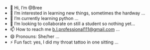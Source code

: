 - 👋 Hi, I’m @Bree
- 👀 I’m interested in learning new things, sometimes the hardway ...
- 🌱 I’m currently learning python ...
- 💞️ I’m looking to collaborate on still a student so nothing yet...
- 📫 How to reach me  b.l.professional111@gmail.com ...
- 😄 Pronouns: She/her ...
- ⚡ Fun fact: yes, I did my throat tattoo in one sitting ...

<!---
breanna127/breanna127 is a ✨ special ✨ repository because its `README.md` (this file) appears on your GitHub profile.
You can click the Preview link to take a look at your changes.
--->
